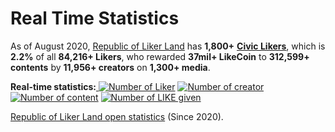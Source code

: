 # Real Time Statistics

As of August 2020, [Republic of Liker Land](https://liker.land/getapp) has **1,800+** [**Civic Likers**](https://docs.like.co/user-guide/civic-liker), which is **2.2%** of all **84,216+ Likers**, who rewarded **37mil+ LikeCoin** to **312,599+ contents** by **11,956+ creators** on **1,300+ media**.

**Real-time statistics:**[ ![Number of Liker](https://static.like.co/badge/stats/liker.svg)](https://like.co/) [![Number of creator](https://static.like.co/badge/stats/creator.svg)](https://like.co/) [![Number of content](https://static.like.co/badge/stats/content.svg)](https://like.co/) [![Number of LIKE given](https://static.like.co/badge/stats/LIKE.svg)](https://like.co/)

[Republic of Liker Land open statistics](https://datastudio.google.com/u/0/reporting/e6168171-b61d-4871-b39f-7b6308f2facc/page/qgR) \(Since 2020\).

